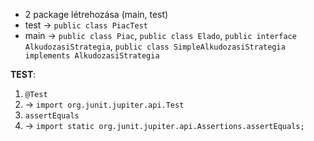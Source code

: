 - 2 package létrehozása (main, test)
- test -> `public class PiacTest`
- main -> `public class Piac`, `public class Elado`, `public interface AlkudozasiStrategia`, `public class SimpleAlkudozasiStrategia implements AlkudozasiStrategia`

**TEST**:
1. `@Test`
2. -> `import org.junit.jupiter.api.Test`
3. `assertEquals`
4. -> `import static org.junit.jupiter.api.Assertions.assertEquals;`

